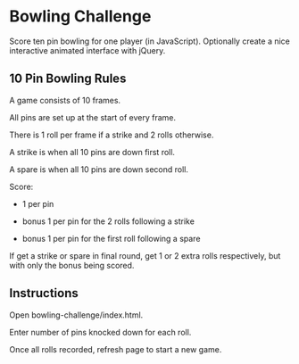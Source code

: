 # Bowling Challenge

Score ten pin bowling for one player (in JavaScript). Optionally create a nice interactive animated interface with jQuery.

## 10 Pin Bowling Rules

A game consists of 10 frames.

All pins are set up at the start of every frame.

There is 1 roll per frame if a strike and 2 rolls otherwise.

A strike is when all 10 pins are down first roll.

A spare is when all 10 pins are down second roll.

Score:
- 1 per pin

- bonus 1 per pin for the 2 rolls following a strike

- bonus 1 per pin for the first roll following a spare

If get a strike or spare in final round, get 1 or 2 extra rolls respectively, but with only the bonus being scored.

## Instructions

Open bowling-challenge/index.html.

Enter number of pins knocked down for each roll.

Once all rolls recorded, refresh page to start a new game.
